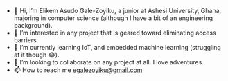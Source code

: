 - 👋 Hi, I’m Elikem Asudo Gale-Zoyiku, a junior at Ashesi University, Ghana, majoring in computer science (although I have a bit of an engineering background).
- 👀 I’m interested in any project that is geared toward eliminating access barriers.
- 🌱 I’m currently learning IoT, and embedded machine learning (struggling at it though 😂).
- 💞️ I’m looking to collaborate on any project at all. I love adventures.
- 📫 How to reach me egalezoyiku@gmail.com

<!---
e-c-centric/e-c-centric is a ✨ special ✨ repository because its `README.md` (this file) appears on your GitHub profile.
You can click the Preview link to take a look at your changes.
--->
